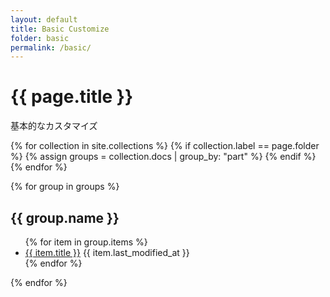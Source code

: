 ```yaml
---
layout: default
title: Basic Customize
folder: basic
permalink: /basic/
---
```

<h1 class="page-title">{{ page.title }}</h1>

基本的なカスタマイズ

{% for collection in site.collections %}
  {% if collection.label == page.folder %}
    {% assign groups = collection.docs | group_by: "part" %}
  {% endif %}
{% endfor %}

{% for group in groups %}
  <h2 id="{{ group.name }}">{{ group.name }}</h2>
  <ul>
  {% for item in group.items %}
    <li class="post-list-by-part">
      <a href="{{ item.url | relative_url }}">{{ item.title }}</a>
      <time datetime="{{ page.date | date_to_xmlschema }}">{{ item.last_modified_at }}</time>
    </li>
  {% endfor %}
  </ul>
{% endfor %}
